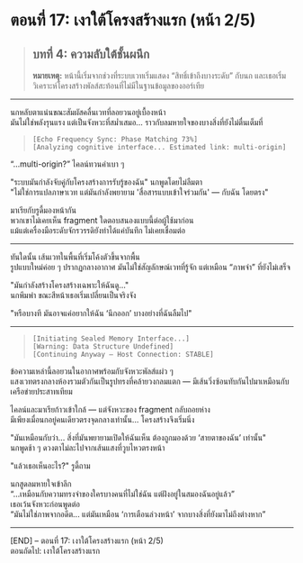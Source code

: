 # ตอนที่ 17: เงาใต้โครงสร้างแรก (หน้า 2/5)  
> ## บทที่ 4: ความลับใต้ชั้นผนึก  
> **หมายเหตุ:** หน้านี้เริ่มจากช่วงที่ระบบเวทเริ่มแสดง “สิทธิ์เข้าถึงบางระดับ” กับนก และเธอเริ่มวิเคราะห์โครงสร้างพัลส์สะท้อนที่ไม่มีในฐานข้อมูลของออร์เทีย

---

นกหลับตาแน่นขณะสัมผัสคลื่นเวทที่ลอยวนอยู่เบื้องหน้า  
มันไม่ใช่พลังรุนแรง แต่เป็นจังหวะที่สม่ำเสมอ… ราวกับลมหายใจของบางสิ่งที่ยังไม่ตื่นเต็มที่

> `[Echo Frequency Sync: Phase Matching 73%]`  
> `[Analyzing cognitive interface... Estimated link: multi-origin]`

“…multi-origin?” ไคลน์ทวนคำเบา ๆ

"ระบบมันกำลังจับคู่กับโครงสร้างการรับรู้ของฉัน" นกพูดโดยไม่ลืมตา  
"ไม่ใช่การแปลภาษาเวท แต่มันกำลังพยายาม 'สื่อสารแบบเข้าใจร่วมกัน' — กับฉัน โดยตรง"

มาเรียกับรูดี้มองหน้ากัน  
พวกเขาไม่เคยเห็น fragment ใดตอบสนองแบบนี้ต่อผู้ใช้มาก่อน  
แม้แต่เครื่องมือระดับจักรวรรดิยังทำได้แค่บันทึก ไม่เคยเชื่อมต่อ

---

ทันใดนั้น เส้นเวทในพื้นที่เริ่มโค้งตัวขึ้นจากพื้น  
รูปแบบใหม่ค่อย ๆ ปรากฏกลางอากาศ มันไม่ใช่สัญลักษณ์เวทที่รู้จัก แต่เหมือน “ภาพจำ” ที่ยังไม่เสร็จ

"มันกำลังสร้างโครงสร้างเฉพาะให้ฉันดู..."  
นกพึมพำ ขณะสีหน้าเธอเริ่มเปลี่ยนเป็นจริงจัง

"หรือบางที มันอาจแค่อยากให้ฉัน ‘นึกออก’ บางอย่างที่ฉันลืมไป"

---

> `[Initiating Sealed Memory Interface...]`  
> `[Warning: Data Structure Undefined]`  
> `[Continuing Anyway — Host Connection: STABLE]`

ข้อความเหล่านี้ลอยวนในอากาศพร้อมกับจังหวะพัลส์แผ่ว ๆ  
แสงเวทตรงกลางห้องรวมตัวกันเป็นรูปทรงที่คล้ายวงกลมแตก — มีเส้นวิ่งซ้อนทับกันไปมาเหมือนกับเครือข่ายประสาทเทียม

ไคลน์และมาเรียก้าวเข้าใกล้ — แต่จังหวะของ fragment กลับถอยห่าง  
มีเพียงเมื่อนกอยู่คนเดียวตรงจุดกลางเท่านั้น… โครงสร้างจึงเริ่มนิ่ง

"มันเหมือนกับว่า... สิ่งที่มันพยายามเปิดให้ฉันเห็น ต้องถูกมองด้วย ‘สายตาของฉัน’ เท่านั้น"  
นกพูดช้า ๆ ดวงตาไม่ละไปจากเส้นแสงที่วูบไหวตรงหน้า

"แล้วเธอเห็นอะไร?" รูดี้ถาม

นกสูดลมหายใจเข้าลึก  
“…เหมือนกับความทรงจำของใครบางคนที่ไม่ใช่ฉัน แต่ฝังอยู่ในสมองฉันอยู่แล้ว”  
เธอเว้นจังหวะก่อนพูดต่อ  
“มันไม่ใช่ภาพจากอดีต... แต่มันเหมือน ‘การเตือนล่วงหน้า’ จากบางสิ่งที่ยังมาไม่ถึงต่างหาก”

---

[END] – ตอนที่ 17: เงาใต้โครงสร้างแรก (หน้า 2/5)  
ตอนถัดไป: เงาใต้โครงสร้างแรก